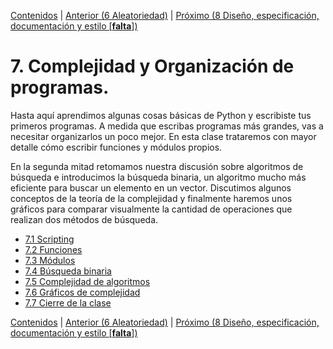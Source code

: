 [Contenidos](../Contenidos.md) \| [Anterior (6 Aleatoriedad)](../06_Aleatoriedad/00_Resumen.md) \| [Próximo (8 Diseño, especificación, documentación y estilo [**falta**])](../08_Diseño_y_Especificacion/00_Resumen.md)

# 7. Complejidad y Organización de programas.

Hasta aquí aprendimos algunas cosas básicas de Python y escribiste tus primeros programas. A medida que escribas programas más grandes, vas a necesitar organizarlos un poco mejor. En esta clase trataremos con mayor detalle cómo escribir funciones y módulos propios.

En la segunda mitad retomamos nuestra discusión sobre algoritmos de búsqueda e introducimos la búsqueda binaria, un algoritmo mucho más eficiente para buscar un elemento en un vector. Discutimos algunos conceptos de la teoría de la complejidad y finalmente haremos unos gráficos para comparar visualmente la cantidad de operaciones que realizan dos métodos de búsqueda. 




* [7.1 Scripting](01_Scripts.md)
* [7.2 Funciones](02_Funciones.md)
* [7.3 Módulos](03_Modulos.md)
* [7.4 Búsqueda binaria](04_BusqBinaria.md)
* [7.5 Complejidad de algoritmos](05_Complejidad.md)
* [7.6 Gráficos de complejidad](06_graficos_de_complejidad.md)
* [7.7 Cierre de la clase](07_Cierre.md)


[Contenidos](../Contenidos.md) \| [Anterior (6 Aleatoriedad)](../06_Aleatoriedad/00_Resumen.md) \| [Próximo (8 Diseño, especificación, documentación y estilo [**falta**])](../08_Diseño_y_Especificacion/00_Resumen.md)
